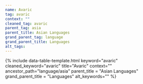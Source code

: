```yaml
---
name: Avaric
tag: avaric
context: ""
cleaned_tag: avaric
parent_tag: asia
parent_title: Asian Languages
grand_parent_tag: language
grand_parent_title: Languages
alt_tags: 
---
```


{% include data-table-template.html 
  keyword="avaric" 
  cleaned_keyword="avaric" 
  title="Avaric"
  context=""
  ancestor_path="language/asia" 
  parent_title = "Asian Languages"
  grand_parent_title = "Languages"
  alt_keywords=""
%}

